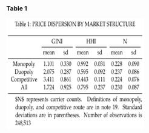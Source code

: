### Table 1

[<img src="./PanalData_withIV/MianDaietal(2014)/Results/Table1.png" title="Table 1" alt="Table 1" width="363.3" height="291"/>](./PanalData_withIV/MianDaietal(2014)/Table1.R)
